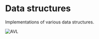 Data structures
===========

Implementations of various data structures.

![AVL](https://raw.github.com/nikitoz/data-structures/master/graph.png)
